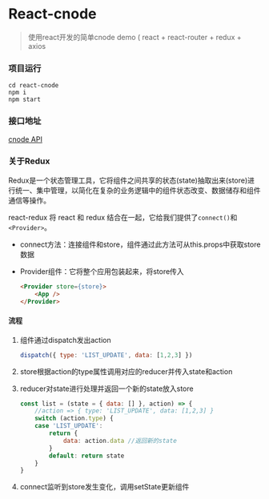 # React-cnode 



> 使用react开发的简单cnode demo ( react + react-router + redux + axios

### 项目运行

```shell
cd react-cnode
npm i
npm start
```

### 接口地址

[cnode API](https://cnodejs.org/api)

### 关于Redux

Redux是一个状态管理工具，它将组件之间共享的状态(state)抽取出来(store)进行统一、集中管理，以简化在复杂的业务逻辑中的组件状态改变、数据储存和组件通信等操作。

react-redux 将 react 和 redux 结合在一起，它给我们提供了`connect()`和`<Provider>`。

- connect方法：连接组件和store，组件通过此方法可从this.props中获取store数据

- Provider组件：它将整个应用包装起来，将store传入

    ```html
    <Provider store={store}>
        <App />    
    </Provider>
    ```

  

#### 流程

1. 组件通过dispatch发出action

   ```javascript
   dispatch({ type: 'LIST_UPDATE', data: [1,2,3] })
   ```

2. store根据action的type属性调用对应的reducer并传入state和action

3. reducer对state进行处理并返回一个新的state放入store

    ```javascript
    const list = (state = { data: [] }, action) => {
        //action => { type: 'LIST_UPDATE', data: [1,2,3] }
        switch (action.type) {
        case 'LIST_UPDATE': 
            return {
                data: action.data //返回新的state
            }
            default: return state
        }
    }
    ```

4. connect监听到store发生变化，调用setState更新组件